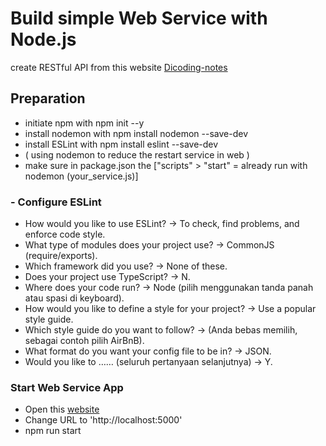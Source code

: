 # Build simple Web Service with Node.js
create RESTful API from this website [Dicoding-notes](http://notesapp-v1.dicodingacademy.com/)

## Preparation
- initiate npm with npm init --y
- install nodemon with npm install nodemon --save-dev
- install ESLint with npm install eslint --save-dev
- ( using nodemon to reduce the restart service in web )
- make sure in package.json the ["scripts" > "start" = already run with nodemon (your_service.js)]
### - Configure ESLint
- How would you like to use ESLint? -> To check, find problems, and enforce code style.
- What type of modules does your project use? -> CommonJS (require/exports).
- Which framework did you use? -> None of these. 
- Does your project use TypeScript? -> N.
- Where does your code run? -> Node (pilih menggunakan tanda panah atau spasi di keyboard).
- How would you like to define a style for your project? -> Use a popular style guide.
- Which style guide do you want to follow? -> (Anda bebas memilih, sebagai contoh pilih AirBnB).
- What format do you want your config file to be in? -> JSON.
- Would you like to …… (seluruh pertanyaan selanjutnya) -> Y.

### Start Web Service App
- Open this [website](http://notesapp-v1.dicodingacademy.com/)
- Change URL to 'http://localhost:5000'
- npm run start
